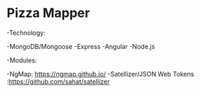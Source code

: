 # Pizza Mapper

-Technology:

-MongoDB/Mongoose
-Express
-Angular
-Node.js

-Modules:

-NgMap: https://ngmap.github.io/
-Satellizer/JSON Web Tokens :https://github.com/sahat/satellizer
